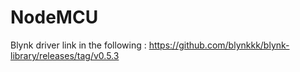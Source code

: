 # NodeMCU

Blynk driver link in the following : https://github.com/blynkkk/blynk-library/releases/tag/v0.5.3
